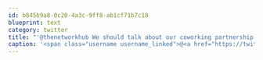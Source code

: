 ```yaml
---
id: b845b9a8-0c20-4a3c-9ff8-ab1cf71b7c18
blueprint: text
category: twitter
title: "'@thenetworkhub We should talk about our coworking partnership with @Inhub. We've been open for 1.5 weeks, loving the new space!"
caption: '<span class="username username_linked">@<a href="https://twitter.com/thenetworkhub" title="The Network Hub">thenetworkhub</a></span> We should talk about our coworking partnership with @Inhub. We''ve been open for 1.5 weeks, loving the new space!'
---
```


